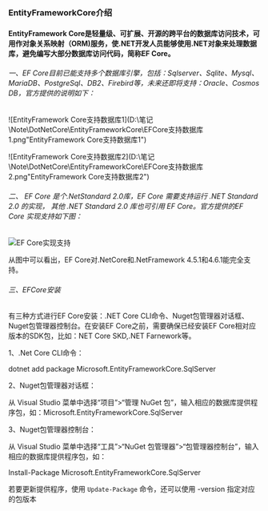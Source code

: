 ###		EntityFrameworkCore介绍

####		EntityFramework Core是轻量级、可扩展、开源的跨平台的数据库访问技术，可用作对象关系映射（ORM)服务，使.NET开发人员能够使用.NET对象来处理数据库，避免编写大部分数据库访问代码，简称EF Core。

######		一、EF Core目前已能支持多个数据库引擎，包括：Sqlserver、Sqlite、Mysql、MariaDB、PostgreSql、DB2、Firebird等，未来还即将支持：Oracle、Cosmos DB，官方提供的说明如下：

![EntityFramework Core支持数据库1](D:\笔记\Note\DotNetCore\EntityFrameworkCore\EFCore支持数据库1.png"EntityFramework Core支持数据库1")

![EntityFramework Core支持数据库2](D:\笔记\Note\DotNetCore\EntityFrameworkCore\EFCore支持数据库2.png"EntityFramework Core支持数据库2")

######	二、 EF Core  是个.NetStandard 2.0库，EF Core 需要支持运行 .NET Standard 2.0 的实现， 其他 .NET Standard 2.0 库也可引用 EF Core。官方提供的EF Core 实现支持如下图：

![EF Core实现支持](D:\笔记\Note\DotNetCore\EntityFrameworkCore\EFCore实现.png)

从图中可以看出，EF Core对.NetCore和.NetFramework 4.5.1和4.6.1能完全支持。

######		三、EFCore安装

有三种方式进行EF Core安装：.NET Core CLI命令、Nuget包管理器对话框、Nuget包管理器控制台。在安装EF Core之前，需要确保已经安装EF Core相对应版本的SDK包，比如：NET Core SKD,.NET Farnework等。

1、.Net Core CLI命令：

 dotnet add package Microsoft.EntityFrameworkCore.SqlServer

2、Nuget包管理器对话框：

从 Visual Studio 菜单中选择“项目”>“管理 NuGet 包”，输入相应的数据库提供程序包，如：Microsoft.EntityFrameworkCore.SqlServer

3、Nuget包管理器控制台：

从 Visual Studio 菜单中选择“工具”>“NuGet 包管理器”>“包管理器控制台”，输入相应的数据库提供程序包，如：

Install-Package Microsoft.EntityFrameworkCore.SqlServer

若要更新提供程序，使用 `Update-Package` 命令，还可以使用 -version  指定对应的包版本